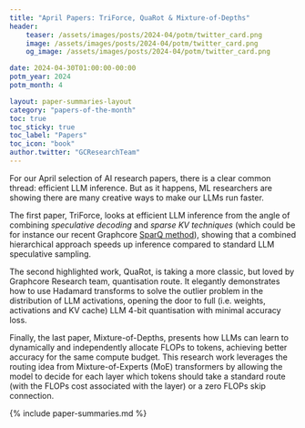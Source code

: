 ```yaml
---
title: "April Papers: TriForce, QuaRot & Mixture-of-Depths"
header:
    teaser: /assets/images/posts/2024-04/potm/twitter_card.png
    image: /assets/images/posts/2024-04/potm/twitter_card.png
    og_image: /assets/images/posts/2024-04/potm/twitter_card.png

date: 2024-04-30T01:00:00-00:00
potm_year: 2024
potm_month: 4

layout: paper-summaries-layout
category: "papers-of-the-month"
toc: true
toc_sticky: true
toc_label: "Papers"
toc_icon: "book"
author.twitter: "GCResearchTeam"
---
```


For our April selection of AI research papers, there is a clear common thread: efficient LLM inference. But as it happens, ML researchers are showing there are many creative ways to make our LLMs run faster.

The first paper, TriForce, looks at efficient LLM inference from the angle of combining *speculative decoding* and *sparse KV techniques* (which could be for instance our recent Graphcore [SparQ method](https://arxiv.org/abs/2312.04985)), showing that a combined hierarchical approach speeds up inference compared to standard LLM speculative sampling.

The second highlighted work, QuaRot, is taking a more classic, but loved by Graphcore Research team, quantisation route. It elegantly demonstrates how to use Hadamard transforms to solve the outlier problem in the distribution of LLM activations, opening the door to full (i.e. weights, activations and KV cache) LLM 4-bit quantisation with minimal accuracy loss.

Finally, the last paper, Mixture-of-Depths, presents how LLMs can learn to dynamically and independently allocate FLOPs to tokens, achieving better accuracy for the same compute budget. This research work leverages the routing idea from Mixture-of-Experts (MoE) transformers by allowing the model to decide for each layer which tokens should take a standard route (with the FLOPs cost associated with the layer) or a zero FLOPs skip connection.

{% include paper-summaries.md %}